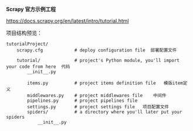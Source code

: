 **Scrapy 官方示例工程**

https://docs.scrapy.org/en/latest/intro/tutorial.html

项目结构预览：

    tutorialProject/
        scrapy.cfg            # deploy configuration file  部署配置文件
    
        tutorial/             # project's Python module, you'll import your code from here  代码
            __init__.py
            
            items.py          # project items definition file   模版item定义
            middlewares.py    # project middlewares file    中间件
            pipelines.py      # project pipelines file     
            settings.py       # project settings file   项目配置文件
            spiders/          # a directory where you'll later put your spiders
                __init__.py    
        